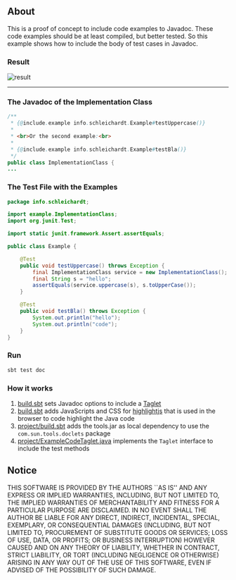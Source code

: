 ## About

This is a proof of concept to include code examples to Javadoc.
These code examples should be at least compiled, but better tested.
So this example shows how to include the body of test cases in Javadoc.

### Result
![result](https://raw.github.com/schleichardt/javadoc-taglet-sbt-example/master/doc/screenshot-javadoc-result.png)

<hr />

### The Javadoc of the Implementation Class
```java
/**
 * {@include.example info.schleichardt.Example#testUppercase()}
 *
 * <br>Or the second example:<br>
 *
 * {@include.example info.schleichardt.Example#testBla()}
 */
public class ImplementationClass {
...
```

### The Test File with the Examples
```java
package info.schleichardt;

import example.ImplementationClass;
import org.junit.Test;

import static junit.framework.Assert.assertEquals;

public class Example {

    @Test
    public void testUppercase() throws Exception {
        final ImplementationClass service = new ImplementationClass();
        final String s = "hello";
        assertEquals(service.uppercase(s), s.toUpperCase());
    }

    @Test
    public void testBla() throws Exception {
        System.out.println("hello");
        System.out.println("code");
    }
}
```
### Run

```bash
sbt test doc
```

### How it works

1. [build.sbt](build.sbt) sets Javadoc options to include a [Taglet](http://docs.oracle.com/javase/6/docs/technotes/guides/javadoc/taglet/overview.html)
2. [build.sbt](build.sbt) adds JavaScripts and CSS for [highlightjs](http://highlightjs.org/) that is used in the browser to code highlight the Java code
3. [project/build.sbt](project/build.sbt) adds the tools.jar as local dependency to use the ```com.sun.tools.doclets``` package
4. [project/ExampleCodeTaglet.java](project/ExampleCodeTaglet.java) implements the ```Taglet``` interface to include the test methods

## Notice

THIS SOFTWARE IS PROVIDED BY THE AUTHORS ``AS IS'' AND ANY EXPRESS OR
IMPLIED WARRANTIES, INCLUDING, BUT NOT LIMITED TO, THE IMPLIED WARRANTIES
OF MERCHANTABILITY AND FITNESS FOR A PARTICULAR PURPOSE ARE DISCLAIMED.
IN NO EVENT SHALL THE AUTHOR BE LIABLE FOR ANY DIRECT, INDIRECT,
INCIDENTAL, SPECIAL, EXEMPLARY, OR CONSEQUENTIAL DAMAGES (INCLUDING, BUT
NOT LIMITED TO, PROCUREMENT OF SUBSTITUTE GOODS OR SERVICES; LOSS OF USE,
DATA, OR PROFITS; OR BUSINESS INTERRUPTION) HOWEVER CAUSED AND ON ANY
THEORY OF LIABILITY, WHETHER IN CONTRACT, STRICT LIABILITY, OR TORT
(INCLUDING NEGLIGENCE OR OTHERWISE) ARISING IN ANY WAY OUT OF THE USE OF
THIS SOFTWARE, EVEN IF ADVISED OF THE POSSIBILITY OF SUCH DAMAGE.
